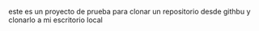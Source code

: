este es un proyecto de prueba para clonar un repositorio desde githbu y clonarlo a mi escritorio local
